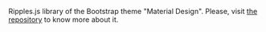 Ripples.js library of the Bootstrap theme "Material Design". Please, visit [the repository](https://github.com/FezVrasta/bootstrap-material-design) to know more about it.
